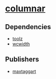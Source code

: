 # [columnar](https://pypi.org/project/columnar)

## Dependencies
- [toolz](packages/t/toolz.md)
- [wcwidth](packages/w/wcwidth.md)



## Publishers
- [maxtaggart](https://pypi.org/user/maxtaggart)

